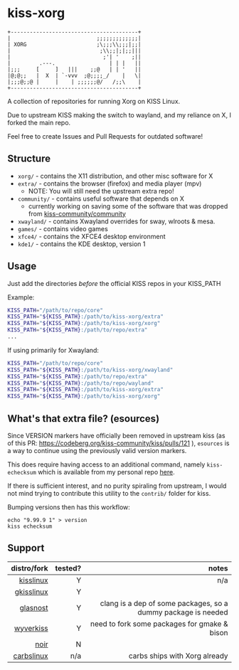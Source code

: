 # kiss-xorg

```ascii
+----------------------------------------+
|                           ;;;;;;;;;;;;;|
| XORG                      ;\;;;\\;;;|;;|
|                            ;\\;;|;|;;|||
|                             ;'| '    ;||
|         .---.                 | | |   ||
|;;;     [     ]   |||    ;;@   | | '   ||
|@;@;;   |  X  | `-vvv  ;@;;;;_/    |   \|
|;;;@;;@ |     |    | ;;;;;;@/   /;;\    |
+----------------------------------------+
```

A collection of repositories for running Xorg on KISS Linux.

Due to upstream KISS making the switch to wayland, and
my reliance on X, I forked the main repo.

Feel free to create Issues and Pull Requests for outdated software!

## Structure

* `xorg/`  - contains the X11 distribution, and other misc software for X
* `extra/` - contains the browser (firefox) and media player (mpv)
	* NOTE: You will still need the upstream extra repo!
* `community/` - contains useful software that depends on X
	* currently working on saving some of the software that was dropped from [kiss-community/community](https://github.com/kiss-community/community)
* `xwayland/` - contains Xwayland overrides for sway, wlroots & mesa.
* `games/` - contains video games
* `xfce4/` - contains the XFCE4 desktop environment
* `kde1/` - contains the KDE desktop, version 1


## Usage

Just add the directories *before* the official KISS repos in your KISS_PATH

Example:

```sh
KISS_PATH="/path/to/repo/core"
KISS_PATH="${KISS_PATH}:/path/to/kiss-xorg/extra"
KISS_PATH="${KISS_PATH}:/path/to/kiss-xorg/xorg"
KISS_PATH="${KISS_PATH}:/path/to/repo/extra"
...
```

If using primarily for Xwayland:
```sh
KISS_PATH="/path/to/repo/core"
KISS_PATH="${KISS_PATH}:/path/to/kiss-xorg/xwayland"
KISS_PATH="${KISS_PATH}:/path/to/repo/extra"
KISS_PATH="${KISS_PATH}:/path/to/repo/wayland"
KISS_PATH="${KISS_PATH}:/path/to/kiss-xorg/extra"
KISS_PATH="${KISS_PATH}:/path/to/kiss-xorg/xorg"
```

## What's that extra file? (esources)

Since VERSION markers have officially been removed in upstream kiss (as of
this PR: https://codeberg.org/kiss-community/kiss/pulls/121 ), `esources` is
a way to continue using the previously valid version markers.

This does require having access to an additional command, namely
`kiss-echecksum` which is available from my personal repo
[here](https://raw.githubusercontent.com/ehawkvu/kiss-personal/master/bin/kiss-echecksum).

If there is sufficient interest, and no purity spiraling from upstream, I would
not mind trying to contribute this utility to the `contrib/` folder for kiss.

Bumping versions then has this workflow:

```shell
echo "9.99.9 1" > version
kiss echecksum
```

## Support

distro/fork | tested? | notes
-----------:|--------:|-----:
[kisslinux](https://kisslinux.org) | Y | n/a
[gkisslinux](https://github.com/kiss-community/grepo) | Y |
[glasnost](https://glasnost.org) | Y | clang is a dep of some packages, so a dummy package is needed
[wyverkiss](https://github.com/wyvertux) | Y | need to fork some packages for gmake & bison
[noir](https://github.com/noirlinux/main) | N |
[carbslinux](https://carbslinux.org/) | n/a | carbs ships with Xorg already
